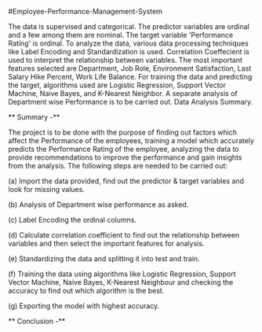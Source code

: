  #Employee-Performance-Management-System

The data is supervised and categorical. The predictor variables are ordinal and a few among them are nominal. The target variable 'Performance Rating' is ordinal.
To analyze the data, various data processing techniques like Label Encoding and Standardization is used. Correlation Coeffecient is used to interpret the relationship between variables. The most important features selected are Department, Job Role, Environment Satisfaction, Last Salary Hike Percent, Work Life Balance.
For training the data and predicting the target, algorithms used are Logistic Regression, Support Vector Machine, Naive Bayes, and K-Nearest Neighbor.
A separate analysis of Department wise Performance is to be carried out. Data Analysis Summary.

** Summary -**

The project is to be done with the purpose of finding out factors which affect the Performance of the employees, training a model which accurately predicts the Performance Rating of the employee, analyzing the data to provide recommendations to improve the performance and gain insights from the analysis. The following steps are needed to be carried out:

(a) Import the data provided, find out the predictor & target variables and look for missing values.

(b) Analysis of Department wise performance as asked.

(c) Label Encoding the ordinal columns.

(d) Calculate correlation coefficient to find out the relationship between variables and then select the important features for analysis.

(e) Standardizing the data and splitting it into test and train.

(f) Training the data using algorithms like Logistic Regression, Support Vector Machine, Naive Bayes, K-Nearest Neighbour and checking the accuracy to find out which algorithm is the best.

(g) Exporting the model with highest accuracy.


** Conclusion -**


